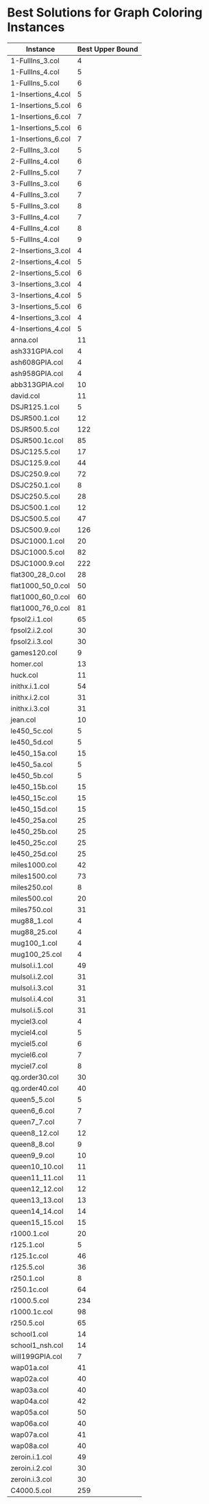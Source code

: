 # Best Solutions for Graph Coloring Instances

| Instance | Best Upper Bound |
|----------|------------------|
| 1-FullIns_3.col | 4 |
| 1-FullIns_4.col | 5 |
| 1-FullIns_5.col | 6 |
| 1-Insertions_4.col | 5 |
| 1-Insertions_5.col | 6 |
| 1-Insertions_6.col | 7 |
| 1-Insertions_5.col | 6 |
| 1-Insertions_6.col | 7 |
| 2-FullIns_3.col | 5 |
| 2-FullIns_4.col | 6 |
| 2-FullIns_5.col | 7 |
| 3-FullIns_3.col | 6 |
| 4-FullIns_3.col | 7 |
| 5-FullIns_3.col | 8 | 
| 3-FullIns_4.col | 7 |
| 4-FullIns_4.col | 8 |
| 5-FullIns_4.col | 9 |
| 2-Insertions_3.col | 4 |
| 2-Insertions_4.col | 5 |
| 2-Insertions_5.col | 6 |
| 3-Insertions_3.col | 4 |
| 3-Insertions_4.col | 5 |
| 3-Insertions_5.col | 6 |
| 4-Insertions_3.col | 4 |
| 4-Insertions_4.col | 5 |
| anna.col | 11 |
| ash331GPIA.col | 4 |
| ash608GPIA.col | 4 |
| ash958GPIA.col | 4 |
| abb313GPIA.col | 10 | 
| david.col | 11 |
| DSJR125.1.col | 5 |
| DSJR500.1.col | 12 |
| DSJR500.5.col | 122 |
| DSJR500.1c.col | 85 |
| DSJC125.5.col | 17 |
| DSJC125.9.col | 44 |
| DSJC250.9.col | 72 |
| DSJC250.1.col | 8 |
| DSJC250.5.col | 28 |
| DSJC500.1.col | 12 | 
| DSJC500.5.col | 47 |
| DSJC500.9.col | 126 |
| DSJC1000.1.col | 20 |
| DSJC1000.5.col | 82 |
| DSJC1000.9.col | 222 |
| flat300_28_0.col | 28 |
| flat1000_50_0.col | 50 |
| flat1000_60_0.col | 60 | 
| flat1000_76_0.col | 81 | 
| fpsol2.i.1.col | 65 |
| fpsol2.i.2.col | 30 |
| fpsol2.i.3.col | 30 |
| games120.col | 9 |
| homer.col | 13 |
| huck.col | 11 |
| inithx.i.1.col | 54 |
| inithx.i.2.col | 31 |
| inithx.i.3.col | 31 |
| jean.col | 10 |
| le450_5c.col | 5 |
| le450_5d.col | 5 |
| le450_15a.col | 15 |
| le450_5a.col | 5 |
| le450_5b.col | 5 |
| le450_15b.col | 15 |
| le450_15c.col | 15 |
| le450_15d.col | 15 |
| le450_25a.col | 25 | 
| le450_25b.col | 25 |
| le450_25c.col | 25 |
| le450_25d.col | 25 |
| miles1000.col | 42 |
| miles1500.col | 73 |
| miles250.col | 8 |
| miles500.col | 20 |
| miles750.col | 31 |
| mug88_1.col | 4 |
| mug88_25.col | 4 | 
| mug100_1.col | 4 |
| mug100_25.col | 4 |
| mulsol.i.1.col | 49 |
| mulsol.i.2.col | 31 |
| mulsol.i.3.col | 31 |
| mulsol.i.4.col | 31 |
| mulsol.i.5.col | 31 |
| myciel3.col | 4 |
| myciel4.col | 5 | 
| myciel5.col | 6 | 
| myciel6.col | 7 |
| myciel7.col | 8 |
| qg.order30.col | 30 | 
| qg.order40.col | 40 |
| queen5_5.col | 5 | 
| queen6_6.col | 7 |
| queen7_7.col | 7 | 
| queen8_12.col | 12 | 
| queen8_8.col | 9 | 
| queen9_9.col | 10 |
| queen10_10.col | 11 |
| queen11_11.col | 11 |
| queen12_12.col | 12 |
| queen13_13.col | 13 |
| queen14_14.col | 14 |
| queen15_15.col | 15 |
| r1000.1.col | 20 |
| r125.1.col | 5 |
| r125.1c.col | 46 |
| r125.5.col | 36 |
| r250.1.col | 8 |
| r250.1c.col | 64 |
| r1000.5.col | 234 |
| r1000.1c.col | 98 |
| r250.5.col | 65 |
| school1.col | 14 |
| school1_nsh.col | 14 |
| will199GPIA.col | 7 |
| wap01a.col | 41 |
| wap02a.col | 40 |
| wap03a.col | 40 |
| wap04a.col | 42 |
| wap05a.col | 50 |
| wap06a.col | 40 |
| wap07a.col | 41 |
| wap08a.col | 40 |
| zeroin.i.1.col | 49 |
| zeroin.i.2.col | 30 |
| zeroin.i.3.col | 30 |
| C4000.5.col | 259 |
